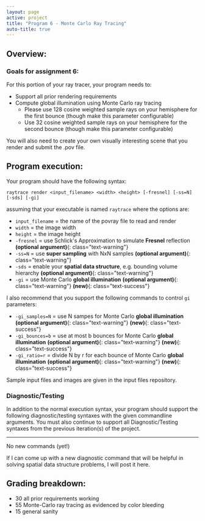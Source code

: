 ```yaml
---
layout: page
active: project
title: "Program 6 - Monte Carlo Ray Tracing"
auto-title: true
---
```


## Overview:

### Goals for assignment 6:

For this portion of your ray tracer, your program needs to:

- Support all prior rendering requirements
- Compute global illumination using Monte Carlo ray tracing
  - Please use 128 cosine weighted sample rays on your hemisphere for the first bounce (though make this parameter configurable)
  - Use 32 cosine weighted sample rays on your hemisphere for the second bounce (though make this parameter configurable)

You will also need to create your own visually interesting scene that you render and submit the .pov file.



## Program execution:

Your program should have the following syntax:

  `raytrace render <input_filename> <width> <height> [-fresnel] [-ss=N] [-sds] [-gi]`

assuming that your executable is named `raytrace` where the options are:

- `input_filename` = the name of the povray file to read and render
- `width` = the image width
- `height` = the image height
- `-fresnel` = use Schlick's Approximation to simulate **Fresnel** reflection
  **(optional argument)**{: class="text-warning"}
- `-ss=N` = use **super sampling** with NxN samples
  **(optional argument)**{: class="text-warning"}
- `-sds` = enable your **spatial data structure**, e.g. bounding volume hierarchy
  **(optional argument)**{: class="text-warning"}
- `-gi` = use Monte Carlo **global illumination**
  **(optional argument)**{: class="text-warning"}
  **(new)**{: class="text-success"}

I also recommend that you support the following commands to control `gi` parameters:

- `-gi_samples=N` = use N sampes for Monte Carlo **global illumination**
  **(optional argument)**{: class="text-warning"}
  **(new)**{: class="text-success"}
- `-gi_bounces=b` = use at most b bounces for Monte Carlo **global illumination**
  **(optional argument)**{: class="text-warning"}
  **(new)**{: class="text-success"}
- `-gi_ratio=r` = divide N by r for each bounce of Monte Carlo **global illumination**
  **(optional argument)**{: class="text-warning"}
  **(new)**{: class="text-success"}

Sample input files and images are given in the input files repository.


### Diagnostic/Testing

In addition to the normal execution syntax, your program should support the following diagnostic/testing syntaxes with the given commandline arguments.
You must also continue to support all Diagnostic/Testing syntaxes from the previous iteration(s) of the project.

---

No new commands (yet!)

If I can come up with a new diagnostic command that will be helpful in solving spatial data structure problems, I will post it here.



## Grading breakdown:

- 30 all prior requirements working
- 55 Monte-Carlo ray tracing as evidenced by color bleeding
- 15 general sanity
